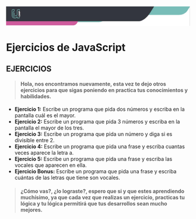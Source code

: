 ![Banner](./imagenes/banner.png)

# Ejercicios de JavaScript

## EJERCICIOS

>#### Hola, nos encontramos nuevamente, esta vez te dejo otros ejercicios para que sigas poniendo en practica tus conocimientos y habilidades.

- **Ejercicio 1:** Escribe un programa que pida dos números y escriba en la pantalla cuál es el mayor.
- **Ejercicio 2:** Escribe un programa que pida 3 números y escriba en la pantalla el mayor de los tres.
- **Ejercicio 3:** Escribe un programa que pida un número y diga si es divisible entre 2.
- **Ejercicio 4:** Escribe un programa que pida una frase y escriba cuantas veces aparece la letra a.
- **Ejercicio 5:** Escribe un programa que pida una frase y escriba las vocales que aparecen en ella.
- **Ejercicio Bonus:** Escribe un programa que pida una frase y escriba cuántas de las letras que tiene son vocales.

>#### ¿Cómo vas?, ¿lo lograste?, espero que si y que estes aprendiendo muchísimo, ya que cada vez que realizas un ejercicio, practicas tu lógica y tu lógica permitirá que tus desarrollos sean mucho mejores.
